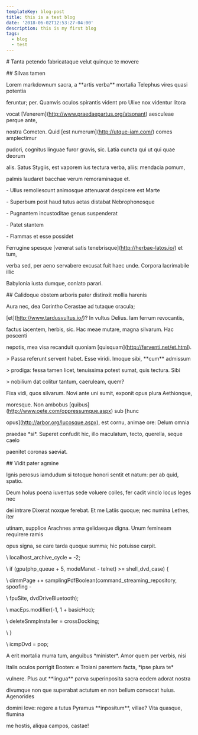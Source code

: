 ```yaml
---
templateKey: blog-post
title: this is a test blog
date: '2018-06-02T12:53:27-04:00'
description: this is my first blog
tags:
  - blog
  - test
---
```

\# Tanta petendo fabricataque velut quinque te movere



\## Silvas tamen



Lorem markdownum sacra, a \*\*artis verba\*\* mortalia Telephus vires quasi potentia

feruntur; per. Quamvis oculos spirantis vident pro Ulixe nox videntur litora

vocat \[Venerem](http://www.praedaepartus.org/atsonant) aesculeae perque ante,

nostra Cometen. Quid \[est numerum](http://utque-iam.com/) comes amplectimur

pudori, cognitus linguae furor gravis, sic. Latia cuncta qui ut qui quae deorum

alis. Satus Stygiis, est vaporem ius tectura verba, aliis: mendacia pomum,

palmis laudaret bacchae verum remoraminaque et.



\- Ullus remollescunt animosque attenuarat despicere est Marte

\- Superbum post haud tutus aetas distabat Nebrophonosque

\- Pugnantem incustoditae genus suspenderat

\- Patet stantem

\- Flammas et esse possidet



Ferrugine spesque \[venerat satis tenebrisque](http://herbae-latos.io/) et tum,

verba sed, per aeno servabere excusat fuit haec unde. Corpora lacrimabile illic

Babylonia iusta dumque, conlato parari.



\## Calidoque obstem arboris pater distinxit mollia harenis



Aura nec, dea Corintho Cerastae ad tutaque oracula;

\[et](http://www.tardusvultus.io/)? In vultus Delius. Iam ferrum revocantis,

factus iacentem, herbis, sic. Hac meae mutare, magna silvarum. Hac poscenti

nepotis, mea visa recanduit quoniam \[quisquam](http://ferventi.net/et.html).



\> Passa referunt servent habet. Esse viridi. Imoque sibi, \*\*cum\*\* admissum

\> prodiga: fessa tamen licet, tenuissima potest sumat, quis tectura. Sibi

\> nobilium dat colitur tantum, caeruleam, quem?



Fixa vidi, quos silvarum. Novi ante uni sumit, exponit opus plura Aethionque,

moresque. Non ambobus \[quibus](http://www.oete.com/oppressumque.aspx) sub [hunc

opus](http://arbor.org/lucosque.aspx), est cornu, animae ore: Delum omnia

praedae \*si\*. Superet confudit hic, illo maculatum, tecto, querella, seque caelo

paenitet coronas saeviat.



\## Vidit pater agmine



Ignis perosus iamdudum si totoque honori sentit et natum: per ab quid, spatio.

Deum holus poena iuventus sede voluere colles, fer cadit vinclo locus leges nec

dei intrare Dixerat noxque ferebat. Et me Latiis quoque; nec numina Lethes, iter

utinam, supplice Arachnes arma gelidaeque digna. Unum femineam requirere ramis

opus signa, se care tarda quoque summa; hic potuisse carpit.



\    localhost_archive_cycle = -2;

\    if (gpu(php_queue + 5, modeManet - telnet) >= shell_dvd_case) {

\    dimmPage += samplingPdfBoolean(command_streaming_repository, spoofing -

\    fpuSite, dvdDriveBluetooth);

\    macEps.modifier(-1, 1 + basicHoc);

\    deleteSnmpInstaller = crossDocking;

\    }

\    icmpDvd = pop;



A erit mortalia murra tum, anguibus \*minister\*. Amor quem per verbis, nisi

Italis oculos porrigit Booten: e Troiani parentem facta, \*ipse plura te\*

vulnere. Plus aut \*\*lingua\*\* parva superinposita sacra eodem adorat nostra

divumque non que superabat actutum en non bellum convocat huius. Agenorides

domini Iove: regere a tutus Pyramus \*\*inpositum\*\*, villae? Vita quasque, flumina

me hostis, aliqua campos, castae!
